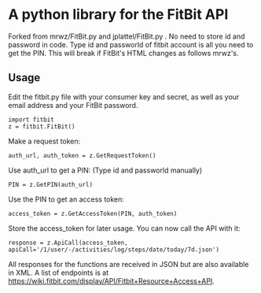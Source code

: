 # A python library for the FitBit API

Forked from mrwz/FitBit.py and jplattel/FitBit.py .
No need to store id and password in code. 
Type id and passworld of fitbit account is all you need to get the PIN.
This will break if FitBit's HTML changes as follows mrwz's.

## Usage

Edit the fitbit.py file with your consumer key and secret, as well as your
email address and your FitBit password.

	import fitbit
	z = fitbit.FitBit()

Make a request token:

	auth_url, auth_token = z.GetRequestToken()

Use auth_url to get a PIN: (Type id and passworld manually)

    PIN = z.GetPIN(auth_url)

Use the PIN to get an access token:

	access_token = z.GetAccessToken(PIN, auth_token)
	
Store the access_token for later usage. You can now call the API with it:

	response = z.ApiCall(access_token, apiCall='/1/user/-/activities/log/steps/date/today/7d.json')

All responses for the functions are received in JSON but are also available in XML.
A list of endpoints is at https://wiki.fitbit.com/display/API/Fitbit+Resource+Access+API.
